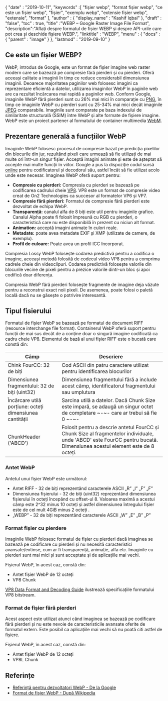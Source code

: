{
  "date" : "2019-10-11",
  "keywords" :[ "fișier webp", "format fișier webp", "ce este un fișier webp", "fișier", "exemplu webp", "extensie fișier webp", "extensie", "format" ],
  "author" : {
    "display_name" : "Kashif Iqbal"
},
  "draft" : "false",
  "toc" : true,
  "title" :"WEBP – Google Raster Image File Format",
  "description":"Aflați despre formatul de fișier WEBP și despre API-urile care pot crea și deschide fișiere WEBP.",
  "linktitle" : "WEBP",
  "menu" : {
    "docs" : {
      "parent" : "image"
}
},
  "lastmod" : "2019-09-10"
}

## Ce este un fișier WEBP?

WebP, introdus de Google, este un format de fișier imagine web raster modern care se bazează pe compresie fără pierderi și cu pierderi. Oferă aceeași calitate a imaginii în timp ce reduce considerabil dimensiunea imaginii. Deoarece majoritatea paginilor web folosesc imagini ca reprezentare eficientă a datelor, utilizarea imaginilor WebP în paginile web are ca rezultat încărcarea mai rapidă a paginilor web. Conform Google, imaginile WebP fără pierderi sunt cu 26% mai mici în comparație cu [PNG](/ro/image/png/), în timp ce imaginile WebP cu pierderi sunt cu 25-34% mai mici decât imaginile [JPEG](/ro/image/jpeg/) comparabile. Imaginile sunt comparate pe baza indexului de similaritate structurală (SSIM) între WebP și alte formate de fișiere imagine. WebP este un proiect partener al formatului de container multimedia [WebM](https://en.wikipedia.org/wiki/WebM).

## Prezentare generală a funcțiilor WebP ##

Imaginile WebP folosesc procesul de compresie bazat pe predicția pixelilor din blocurile din jur, rezultând pixeli care urmează să fie utilizați de mai multe ori într-un singur fișier. Acceptă imagini animate și este de așteptat să accepte mai multe funcții în viitor. Google a pus la dispoziție codul sursă [online](https://developers.google.com/speed/webp/download) pentru codificatorul și decodorul său, astfel încât să fie utilizat acolo unde este necesar. Imaginea WebP oferă suport pentru:

* **Compresie cu pierderi:** Compresia cu pierderi se bazează pe codificarea cadrului cheie [VP8](https://en.wikipedia.org/wiki/VP8). VP8 este un format de compresie video creat de On2 Technologies ca succesor al formatelor VP6 și VP7.
* **Compresie fără pierderi:** Formatul de compresie fără pierderi este dezvoltat de echipa WebP.
* **Transparență:** canalul alfa de 8 biți este util pentru imaginile grafice. Canalul Alpha poate fi folosit împreună cu RGB cu pierderi, o caracteristică care nu este disponibilă în prezent cu niciun alt format.
* **Animation:** acceptă imagini animate în culori reale.
* **Metadate:** poate avea metadate EXIF și XMP (utilizate de camere, de exemplu).
* **Profil de culoare:** Poate avea un profil ICC încorporat.

Compresia Lossy WebP folosește codarea predictivă pentru a codifica o imagine, aceeași metodă folosită de codecul video VP8 pentru a comprima cadrele cheie din videoclipuri. Codarea predictivă folosește valorile din blocurile vecine de pixeli pentru a prezice valorile dintr-un bloc și apoi codifică doar diferența.

Compresia WebP fără pierderi folosește fragmente de imagine deja văzute pentru a reconstrui exact noii pixeli. De asemenea, poate folosi o paletă locală dacă nu se găsește o potrivire interesantă.

## Tipul fisierului ##

Formatul de fișier WebP se bazează pe formatul de document RIFF (resource interchange file format). Containerul WebP oferă suport pentru funcții de mai sus decât de a conține doar o singură imagine codificată ca cadru cheie VP8. Elementul de bază al unui fișier RIFF este o bucată care constă din:


|Câmp|Descriere
---|---|
|Chink FourCC: 32 de biți|Cod ASCII din patru caractere utilizat pentru identificarea blocurilor
|Dimensiunea fragmentului: 32 de biți (uint32)|Dimensiunea fragmentului fără a include acest câmp, identificatorul fragmentului sau umplutura
|Încărcare utilă porțiune: octeți dimensiunea cantității|Sarcina utilă a datelor. Dacă Chunk Size este impară, se adaugă un singur octet de completare ~-~- care ar trebui să fie 0 ~-~-
|ChunkHeader ('ABCD')|Folosit pentru a descrie antetul FourCC și Chunk Size al fragmentelor individuale, unde 'ABCD' este FourCC pentru bucată. Dimensiunea acestui element este de 8 octeți.

### Antet WebP ###

Antetul unui fișier WebP este următorul:

* Antet RIFF - 32 de biți reprezentând caracterele ASCII „R” „I” „F” „F”
* Dimensiunea fișierului - 32 de biți (uint32) reprezentând dimensiunea fișierului în octeți începând cu offset-ul 8. Valoarea maximă a acestui câmp este 2^32 minus 10 octeți și astfel dimensiunea întregului fișier este de cel mult 4GiB minus 2 octeți .
* „WEBP” - 32 de biți reprezentând caracterele ASCII „W” „E” „B” „P”

### Format fișier cu pierdere ###

Imaginile WebP folosesc formatul de fișier cu pierderi dacă imaginea se bazează pe codificare cu pierderi și nu necesită caracteristici avansate/extinse, cum ar fi transparență, animație, alfa etc. Imaginile cu pierderi sunt mai mici și sunt acceptate și de aplicațiile mai vechi.

Fișierul WebP, în acest caz, constă din:

* Antet fișier WebP de 12 octeți
* VP8 Chunk

[VP8 Data Format and Decoding Guide](https://tools.ietf.org/html/rfc6386) ilustrează specificațiile formatului VP8 bitstream.

### Format de fișier fără pierderi ###

Acest aspect este utilizat atunci când imaginea se bazează pe codificare fără pierderi și nu este nevoie de caracteristicile avansate oferite de formatul extern. Este posibil ca aplicațiile mai vechi să nu poată citi astfel de fișiere.

Fișierul WebP, în acest caz, constă din:

* Antet fișier WebP de 12 octeți
* VP8L Chunk

## Referințe ##

* [Referință pentru dezvoltatori WebP - De la Google](https://developers.google.com/speed/webp/)
* [Format de fișier WebP - După Wikipedia](https://en.wikipedia.org/wiki/WebP)

